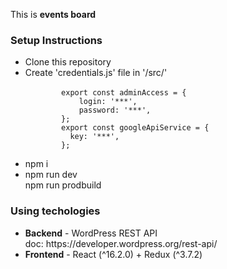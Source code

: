 This is <b>events board</b>

<h3>Setup Instructions</h3>
<ul>
    <li>Clone this repository</li>
    <li>Create 'credentials.js' file in '/src/'<br/>
        <code>
        export const adminAccess = {
            login: '***',
            password: '***',
        };
        export const googleApiService = {
          key: '***',
        };
        </code>
    </li>
    <li>npm i</li>
    <li>npm run dev<br/>npm run prodbuild</li>
</ul>

<h3>Using techologies</h3>
<ul>
    <li><b>Backend</b> - WordPress REST API<br/>
    doc: https://developer.wordpress.org/rest-api/
    </li>
    <li><b>Frontend</b> - React (^16.2.0) + Redux (^3.7.2)</li>
</ul>
